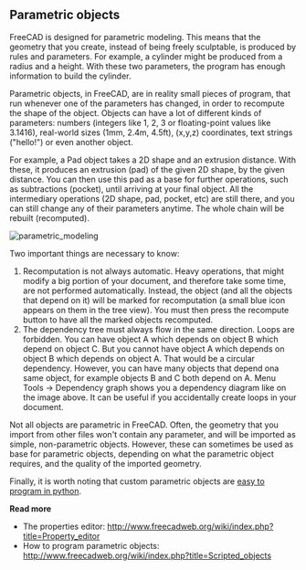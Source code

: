 ## Parametric objects

FreeCAD is designed for parametric modeling. This means that the geometry that you create, instead of being
freely sculptable, is produced by rules and parameters. For example, a cylinder might be produced from a
radius and a height. With these two parameters, the program has enough information to build the cylinder.

Parametric objects, in FreeCAD, are in reality small pieces of program, that run whenever one of the
parameters has changed, in order to recompute the shape of the object. Objects can have a lot of different
kinds of parameters: numbers (integers like 1, 2, 3 or floating-point values like 3.1416), real-world sizes
(1mm, 2.4m, 4.5ft), (x,y,z) coordinates, text strings ("hello!") or even another object.

For example, a Pad object takes a 2D shape and an extrusion distance. With these, it produces an extrusion (pad)
of the given 2D shape, by the given distance. You can then use this pad as a base for further operations, such as
subtractions (pocket), until arriving at your final object. All the intermediary operations (2D shape, pad,
pocket, etc) are still there, and you can still change any of their parameters anytime. The whole chain will 
be rebuilt (recomputed).

![parametric_modeling](http://www.freecadweb.org/wiki/images/4/47/Parametric_objects.jpg)

Two important things are necessary to know:

1. Recomputation is not always automatic. Heavy operations, that might modify a big portion of your document, and therefore take some time, are not performed automatically. Instead, the object (and all the objects that depend on it) will be marked for recomputation (a small blue icon appears on them in the tree view). You must then press the recompute button to have all the marked objects recomputed.
2. The dependency tree must always flow in the same direction. Loops are forbidden. You can have object A which depends on object B which depend on object C. But you cannot have object A which depends on object B which depends on object A. That would be a circular dependency. However, you can have many objects that depend ona same object, for example objects B and C both depend on A. Menu Tools -> Dependency graph shows you a dependency diagram like on the image above. It can be useful if you  accidentally create loops in your document.

Not all objects are parametric in FreeCAD. Often, the geometry that you import from other files won't contain
any parameter, and will be imported as simple, non-parametric objects. However, these can sometimes be used as
base for parametric objects, depending on what the parametric object requires, and the quality of the imported
geometry.

Finally, it is worth noting that custom parametric objects are [easy to program in python](http://www.freecadweb.org/wiki/index.php?title=Scripted_objects).

**Read more**

* The properties editor: http://www.freecadweb.org/wiki/index.php?title=Property_editor
* How to program parametric objects: http://www.freecadweb.org/wiki/index.php?title=Scripted_objects
